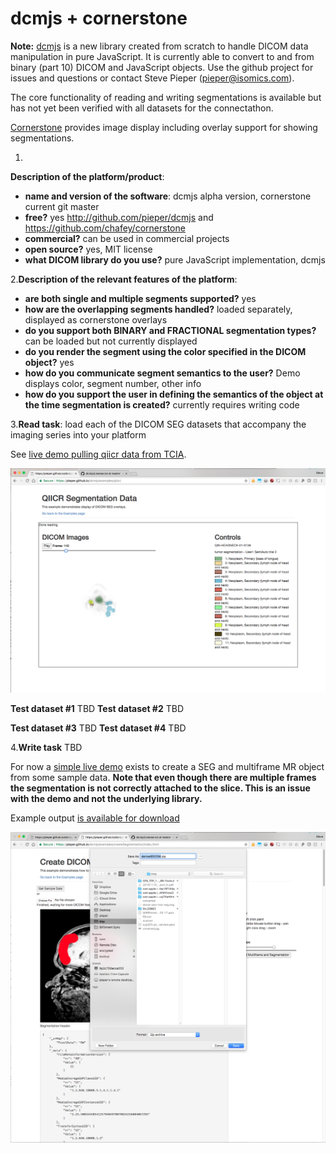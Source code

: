 
# dcmjs + cornerstone


**Note:** [dcmjs](http://github.com/pieper/dcmjs) is a new library created from scratch to handle DICOM data manipulation in pure JavaScript.  It is currently able to convert to and from binary (part 10) DICOM and JavaScript objects.  Use the github project for issues and questions or contact Steve Pieper (pieper@isomics.com).

The core functionality of reading and writing segmentations is available but has not yet been verified with all datasets for the connectathon.

[Cornerstone](https://github.com/chafey/cornerstone) provides image display including overlay support for showing segmentations. 

1.
**Description of the platform/product**:
 * **name and version of the software**: dcmjs alpha version, cornerstone current git master
 * **free?** yes http://github.com/pieper/dcmjs and https://github.com/chafey/cornerstone
 * **commercial?** can be used in commercial projects
 * **open source?** yes, MIT license
 * **what DICOM library do you use?** pure JavaScript implementation, dcmjs

2.**Description of the relevant features of the platform**: 
 * **are both single and multiple segments supported?** yes
 * **how are the overlapping segments handled?** loaded separately, displayed as cornerstone overlays
 * **do you support both BINARY and FRACTIONAL segmentation types?** can be loaded but not currently displayed
 * **do you render the segment using the color specified in the DICOM object?** yes
 * **how do you communicate segment semantics to the user?** Demo displays color, segment number, other info
 * **how do you support the user in defining the semantics of the object at the time segmentation is created?** currently requires writing code

3.**Read task**: load each of the DICOM SEG datasets that accompany the imaging series into your platform

See [live demo pulling qiicr data from TCIA](https://pieper.github.io/dcmjs/examples/qiicr/).

![Segmentation display screenshot](/results/seg/dcmjs/dcmjs-qiicr-tcia-seg.png)



**Test dataset #1**
TBD
**Test dataset #2**
TBD

**Test dataset #3**
TBD
**Test dataset #4**
TBD

4.**Write task**
TBD

For now a [simple live demo](https://pieper.github.io/dcmjs/examples/createSegmentation/index.html) exists to create a 
SEG and multiframe MR object from some sample data.  **Note that even though there are multiple frames the segmentation is not correctly attached to the slice.  This is an issue with the demo and not the underlying library.**

Example output [is available for download](https://drive.google.com/open?id=0Bygzw56l1ZC-TWRwSUo5MEF6TU0)

![Segmentation save screenshot](/results/seg/dcmjs/dcmjs-qiicr-save-seg.png)



